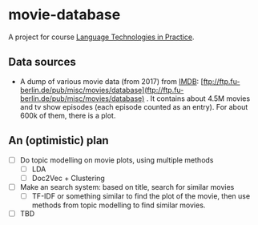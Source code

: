 # movie-database
A project for course [Language Technologies in Practice](https://ufal.mff.cuni.cz/courses/npfl128).

## Data sources
- A dump of various movie data (from 2017) from [IMDB](imdb.com): [ftp://ftp.fu-berlin.de/pub/misc/movies/database](ftp://ftp.fu-berlin.de/pub/misc/movies/database) .
It contains about 4.5M movies and tv show episodes (each episode counted as an entry).
For about 600k of them, there is a plot.

## An (optimistic) plan
- [ ] Do topic modelling on movie plots, using multiple methods
    * [ ] LDA
    * [ ] Doc2Vec + Clustering
- [ ] Make an search system: based on title, search for similar movies
    * [ ] TF-IDF or something similar to find the plot of the movie, then use methods from topic modelling to find similar movies.
- [ ] TBD
